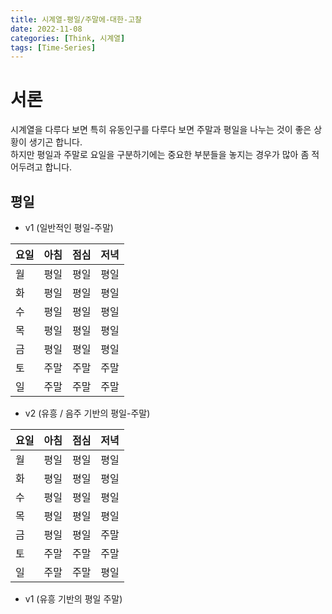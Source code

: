 ```yaml
---
title: 시계열-평일/주말에-대한-고찰
date: 2022-11-08
categories: [Think, 시계열]
tags: [Time-Series]
---
```


# 서론
시계열을 다루다 보면 특히 유동인구를 다루다 보면 주말과 평일을 나누는 것이 좋은 상황이 생기곤 합니다.  
하지만 평일과 주말로 요일을 구분하기에는 중요한 부분들을 놓지는 경우가 많아 좀 적어두려고 합니다.

## 평일

- v1 (일반적인 평일-주말)

|요일|아침|점심|저녁|
|---|---|---|---|
|월|평일|평일|평일|
|화|평일|평일|평일|
|수|평일|평일|평일|
|목|평일|평일|평일|
|금|평일|평일|평일|
|토|주말|주말|주말|
|일|주말|주말|주말|


- v2 (유흥 / 음주 기반의 평일-주말)

|요일|아침|점심|저녁|
|---|---|---|---|
|월|평일|평일|평일|
|화|평일|평일|평일|
|수|평일|평일|평일|
|목|평일|평일|평일|
|금|평일|평일|주말|
|토|주말|주말|주말|
|일|주말|주말|평일|


- v1 (유흥 기반의 평일 주말)
